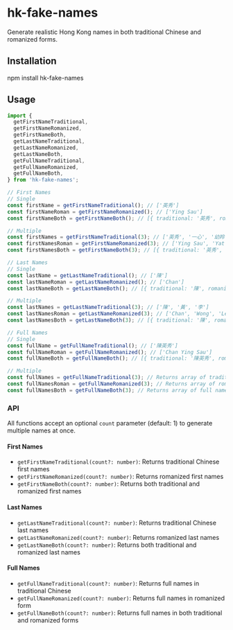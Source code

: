 # hk-fake-names

Generate realistic Hong Kong names in both traditional Chinese and romanized forms.

## Installation

npm install hk-fake-names

## Usage

```typescript
import {
  getFirstNameTraditional,
  getFirstNameRomanized,
  getFirstNameBoth,
  getLastNameTraditional,
  getLastNameRomanized,
  getLastNameBoth,
  getFullNameTraditional,
  getFullNameRomanized,
  getFullNameBoth,
} from 'hk-fake-names';

// First Names
// Single
const firstName = getFirstNameTraditional(); // ['英秀']
const firstNameRoman = getFirstNameRomanized(); // ['Ying Sau']
const firstNameBoth = getFirstNameBoth(); // [{ traditional: '英秀', romanized: 'Ying Sau' }]

// Multiple
const firstNames = getFirstNameTraditional(3); // ['英秀', '一心', '幼羚']
const firstNamesRoman = getFirstNameRomanized(3); // ['Ying Sau', 'Yat Sum', 'Yau Ling']
const firstNamesBoth = getFirstNameBoth(3); // [{ traditional: '英秀', romanized: 'Ying Sau' }, ...]

// Last Names
// Single
const lastName = getLastNameTraditional(); // ['陳']
const lastNameRoman = getLastNameRomanized(); // ['Chan']
const lastNameBoth = getLastNameBoth(); // [{ traditional: '陳', romanized: 'Chan' }]

// Multiple
const lastNames = getLastNameTraditional(3); // ['陳', '黃', '李']
const lastNamesRoman = getLastNameRomanized(3); // ['Chan', 'Wong', 'Lee']
const lastNamesBoth = getLastNameBoth(3); // [{ traditional: '陳', romanized: 'Chan' }, ...]

// Full Names
// Single
const fullName = getFullNameTraditional(); // ['陳英秀']
const fullNameRoman = getFullNameRomanized(); // ['Chan Ying Sau']
const fullNameBoth = getFullNameBoth(); // [{ traditional: '陳英秀', romanized: 'Chan Ying Sau' }]

// Multiple
const fullNames = getFullNameTraditional(3); // Returns array of traditional Chinese full names
const fullNamesRoman = getFullNameRomanized(3); // Returns array of romanized full names
const fullNamesBoth = getFullNameBoth(3); // Returns array of full names in both forms
```

### API

All functions accept an optional `count` parameter (default: 1) to generate multiple names at once.

#### First Names

- `getFirstNameTraditional(count?: number)`: Returns traditional Chinese first names
- `getFirstNameRomanized(count?: number)`: Returns romanized first names
- `getFirstNameBoth(count?: number)`: Returns both traditional and romanized first names

#### Last Names

- `getLastNameTraditional(count?: number)`: Returns traditional Chinese last names
- `getLastNameRomanized(count?: number)`: Returns romanized last names
- `getLastNameBoth(count?: number)`: Returns both traditional and romanized last names

#### Full Names

- `getFullNameTraditional(count?: number)`: Returns full names in traditional Chinese
- `getFullNameRomanized(count?: number)`: Returns full names in romanized form
- `getFullNameBoth(count?: number)`: Returns full names in both traditional and romanized forms
